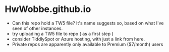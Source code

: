 # HwWobbe.github.io
* Can this repo hold a TW5 file?  It's name suggests so, based on what I've seen of other instances.
* try uploading a TW5 file to repo ( as a first step )
* consider TiddlySpot or Azure hosting, with just a link from here.
* Private repos are apparently only available to Premium ($7/month) users 
